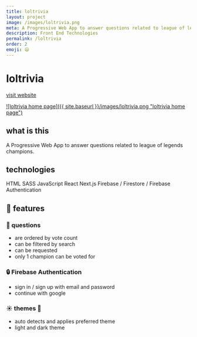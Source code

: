 ```yaml
---
title: loltrivia
layout: project
image: /images/loltrivia.png
meta: A Progressive Web App to answer questions related to league of legends
description: Front End Technologies
permalink: /loltrivia
order: 2
emoji: 😃
---
```


# loltrivia

<p class="project__intro">
 <a href="https://loltrivia.vercel.app/">visit website</a>
</p>

<a href="https://loltrivia.vercel.app/">
    ![loltrivia home page]({{ site.baseurl }}/images/loltrivia.png "loltrivia home page")
</a>

## what is this

A Progressive Web App to answer questions related to league of legends champions.

## technologies

<div class="project__skills">
    <span class="project__skill">
        HTML
    </span>
    <span class="project__skill">
        SASS
    </span>
    <span class="project__skill">
        JavaScript
    </span>
    <span class="project__skill">
        React 
    </span>
    <span class="project__skill">
        Next.js
    </span>
    <span class="project__skill">
        Firebase / Firestore / Firebase Authentication
    </span>
</div>

## 📜 features

### 🎨 questions

* are ordered by vote count
* can be filtered by search
* can be requested
* only 1 champion can be voted for

### 🔒 Firebase Authentication

* sign in / sign up with email and password
* continue with google

### ☀️ themes 🌙

* auto detects and applies preferred theme
* light and dark theme